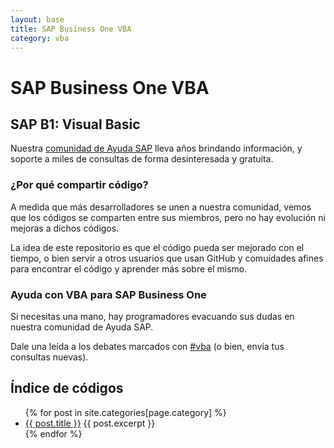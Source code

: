 ```yaml
---
layout: base
title: SAP Business One VBA
category: vba
---
```


# SAP Business One VBA

## SAP B1: Visual Basic
Nuestra [comunidad de Ayuda SAP](https://foros.consultoria-sap.com) lleva años brindando información, y soporte a miles de consultas de forma desinteresada y gratuita. 

### ¿Por qué compartir código?
A medida que más desarrolladores se unen a nuestra comunidad, vemos que los códigos se comparten entre sus miembros, pero no hay evolución ni mejoras a dichos códigos.

La idea de este repositorio es que el código pueda ser mejorado con el tiempo, o bien servir a otros usuarios que usan GitHub y comuidades afines para encontrar el código y aprender más sobre el mismo.

### Ayuda con VBA para SAP Business One
Si necesitas una mano, hay programadores evacuando sus dudas en nuestra comunidad de Ayuda SAP.

Dale una leída a los debates marcados con [#vba](https://foros.consultoria-sap.com/tags/vba) (o bien, envía tus consultas nuevas).

## Índice de códigos

<ul>
  {% for post in site.categories[page.category] %}
    <li>
      <a href="{{ site.baseurl }}{{ post.url }}">{{ post.title }}</a>
      {{ post.excerpt }}
    </li>
  {% endfor %}
</ul>



